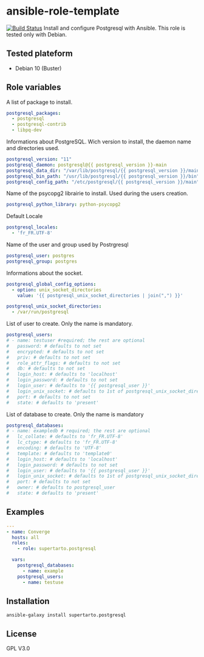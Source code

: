 # ansible-role-template
[![Build Status](https://travis-ci.org/supertarto/ansible-postgresql.svg?branch=master)](https://travis-ci.org/supertarto/ansible-postgresql)
Install and configure Postgresql with Ansible. This role is tested only with Debian.

## Tested plateform
* Debian 10 (Buster)

## Role variables
A list of package to install.
```yml
postgresql_packages:
  - postgresql
  - postgresql-contrib
  - libpq-dev
```
Informations about PostgreSQL. Wich version to install, the daemon name and directories used.
```yml
postgresql_version: "11"
postgresql_daemon: postgresql@{{ postgresql_version }}-main
postgresql_data_dir: "/var/lib/postgresql/{{ postgresql_version }}/main"
postgresql_bin_path: "/usr/lib/postgresql/{{ postgresql_version }}/bin"
postgresql_config_path: "/etc/postgresql/{{ postgresql_version }}/main"
```
Name of the psycopg2 librairie to install. Used during the users creation.
```yml
postgresql_python_library: python-psycopg2
```
Default Locale
```yml
postgresql_locales:
  - 'fr_FR.UTF-8'
```
Name of the user and group used by Postrgresql
```yml
postgresql_user: postgres
postgresql_group: postgres
```
Informations about the socket.
```yml
postgresql_global_config_options:
  - option: unix_socket_directories
    value: '{{ postgresql_unix_socket_directories | join(",") }}'

postgresql_unix_socket_directories:
  - /var/run/postgresql
```
List of user to create. Only the name is mandatory.
```yml
postgresql_users:
# - name: testuser #required; the rest are optional
#   password: # defaults to not set
#   encrypted: # defaults to not set
#   priv: # defaults to not set
#   role_attr_flags: # defaults to not set
#   db: # defaults to not set
#   login_host: # defaults to 'localhost'
#   login_password: # defaults to not set
#   login_user: # defaults to '{{ postgresql_user }}'
#   login_unix_socket: # defaults to 1st of postgresql_unix_socket_directories
#   port: # defaults to not set
#   state: # defaults to 'present'
```
List of database to create. Only the name is mandatory
```yml
postgresql_databases:
# - name: exampledb # required; the rest are optional
#   lc_collate: # defaults to 'fr_FR.UTF-8'
#   lc_ctype: # defaults to 'fr_FR.UTF-8'
#   encoding: # defaults to 'UTF-8'
#   template: # defaults to 'template0'
#   login_host: # defaults to 'localhost'
#   login_password: # defaults to not set
#   login_user: # defaults to '{{ postgresql_user }}'
#   login_unix_socket: # defaults to 1st of postgresql_unix_socket_directories
#   port: # defaults to not set
#   owner: # defaults to postgresql_user
#   state: # defaults to 'present'
```

## Examples
```yml
---
- name: Converge
  hosts: all
  roles:
    - role: supertarto.postgresql

  vars:
    postgresql_databases:
      - name: example
    postgresql_users:
      - name: testuse
```

## Installation
```
ansible-galaxy install supertarto.postgresql
```
## License
GPL V3.0
